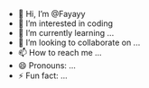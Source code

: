 - 👋 Hi, I’m @Fayayy
- 👀 I’m interested in coding
- 🌱 I’m currently learning ...
- 💞️ I’m looking to collaborate on ...
- 📫 How to reach me ...
- 😄 Pronouns: ...
- ⚡ Fun fact: ...

<!---
Fayayy/Fayayy is a ✨ special ✨ repository because its `README.md` (this file) appears on your GitHub profile.
You can click the Preview link to take a look at your changes.
--->
